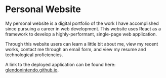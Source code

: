 # Personal Website

My personal website is a digital portfolio of the work I have accomplished since pursuing a career in web development. This website uses React as a framework to develop a highly-performant, single-page web application. 

Through this website users can learn a little bit about me, view my recent works, contact me through an email form, and view my resume and technological proficiencies.

A link to the deployed application can be found here: [glendonintendo.github.io](https://glendonintendo.github.io/).

